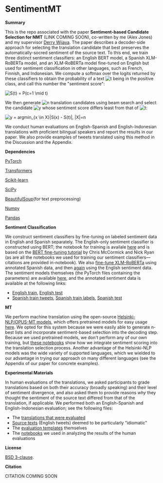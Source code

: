 # SentimentMT

**Summary**

This is the repo associated with the paper **Sentiment-based Candidate Selection for NMT** (LINK COMING SOON), co-written by me (Alex Jones) and my supervisor [Derry Wijaya](https://derrywijaya.github.io/web/). The paper describes a decoder-side approach for selecting the translation candidate that best preserves the automatically-socred sentiment of the source text. To this end, we train three distinct sentiment classifiers: an English BERT model, a Spanish XLM-RoBERTa model, and an XLM-RoBERTa model fine-tuned on English but used for sentiment classification in other languages, such as French, Finnish, and Indonesian. We compute a softmax over the logits returned by these classifiers to obtain the probability of a text <img src="https://latex.codecogs.com/svg.image?t" title="t" /> being in the positive class, and call this number the "sentiment score":

<img src="https://latex.codecogs.com/svg.image?S(t)&space;=&space;P(c=1&space;\mid&space;t)" title="S(t) = P(c=1 \mid t)" />

We then generate <img src="https://latex.codecogs.com/svg.image?n" title="n" /> translation candidates using beam search and select the candidate <img src="https://latex.codecogs.com/svg.image?y" title="y" /> whose sentiment score differs least from that of <img src="https://latex.codecogs.com/svg.image?t" title="t" />:

<img src="https://latex.codecogs.com/svg.image?y&space;=&space;argmin_{x&space;\in&space;X}|S(x)&space;-&space;S(t)|,&space;|X|=n" title="y = argmin_{x \in X}|S(x) - S(t)|, |X|=n" />

We conduct human evaluations on English-Spanish and English-Indonesian translations with proficient bilingual speakers and report the results in our paper. We also provide examples of tweets translated using this method in the Discussion and the Appendix. 

**Dependencies**

[PyTorch](https://pytorch.org)

[Transformers](https://huggingface.co/transformers/installation.html)

[Scikit-learn](https://scikit-learn.org/stable/install.html)

[SciPy](https://www.scipy.org/install.html)

[BeautifulSoup](https://pypi.org/project/bs4/)(for text preprocessing)

[Numpy](https://numpy.org/install/)

[Pandas](https://pandas.pydata.org/pandas-docs/stable/getting_started/install.html)

**Sentiment Classification**

We construct sentiment classifiers by fine-tuning on labeled sentiment data in English and Spanish separately. The English-only sentiment classifier is constructed using BERT; the notebook for training is availale [here](https://github.com/AlexJonesNLP/SentimentMT/blob/main/Sentiment%20Classifier%20Notebooks/English_sentiment_notebook.py) and is based on the [BERT fine-tuning tutorial](https://mccormickml.com/2019/07/22/BERT-fine-tuning/) by Chris McCormick and Nick Ryan (as are all the notebooks we used for training our sentiment classifiers—citations are provided in-notebook). We also [fine-tune XLM-RoBERTa](https://github.com/AlexJonesNLP/SentimentMT/blob/main/Sentiment%20Classifier%20Notebooks/Spanish_sentiment_notebook.py) using annotated Spanish data, and then [again](https://github.com/AlexJonesNLP/SentimentMT/blob/main/Sentiment%20Classifier%20Notebooks/Multilingual_sentiment_notebook.py) using the English sentiment data. The sentiment models themselves (the PyTorch files containing the parameters) are available [here](https://github.com/AlexJonesNLP/SentimentMT/blob/main/Sentiment%20Models%20(Download%20Links)/Sentiment%20Models%20(Links%20to%20Downloadable%20PyTorch%20Files).rtf), and the annotated sentiment data is available at the following links:

* [English train](https://github.com/AlexJonesNLP/SentimentMT/blob/main/Data%20and%20Reference%20Materials/Sentiment%20Train%20Data/English_train.rtf), [English test](https://github.com/AlexJonesNLP/SentimentMT/blob/main/Data%20and%20Reference%20Materials/Sentiment%20Test%20Data/English_test.csv)
* [Spanish train tweets](https://github.com/AlexJonesNLP/SentimentMT/blob/main/Data%20and%20Reference%20Materials/Sentiment%20Train%20Data/Spanish_train_tweets.rtf), [Spanish train labels](https://github.com/AlexJonesNLP/SentimentMT/blob/main/Data%20and%20Reference%20Materials/Sentiment%20Train%20Data/Spanish_train_sentiments.csv), [Spanish test](https://github.com/AlexJonesNLP/SentimentMT/blob/main/Data%20and%20Reference%20Materials/Sentiment%20Test%20Data/Spanish_test.csv)

**MT**

We perform machine translation using the open-source [Helsinki-NLP/OPUS-MT models](https://github.com/Helsinki-NLP/Opus-MT), which offers pretrained models for easy usage [here](https://huggingface.co/Helsinki-NLP). We opted for this system because we were easily able to generate n-best lists and incorporate sentiment-based selection into the decoding step. Because we used pretrained models, we don't perform any of our own training, but [these notebooks](https://github.com/AlexJonesNLP/SentimentMT/tree/main/MT%20Notebooks) show how we integrate sentiment scoring into the translation selection process.
Another advantage of the Helsinki-NLP models was the wide variety of supported languages, which we wielded to our advantage in trying our approach on many different languages (see the Appendix of our paper for concrete examples).

**Experimental Materials**

In human evaluations of the translations, we asked participants to grade translations based on both their accuracy (broadly speaking) and their level of sentiment divergence, and also asked them to provide reasons *why* they thought the sentiment of the source text differed from that of the translation, if applicable. We performed both an English-Spanish and English-Indonesian evaluation; see the following files:
* The [translations that were evaluated](https://github.com/AlexJonesNLP/SentimentMT/tree/main/Data%20and%20Reference%20Materials/Translations%20for%20Evaluation)
* [Source texts](https://github.com/AlexJonesNLP/SentimentMT/tree/main/Data%20and%20Reference%20Materials/Idiomatic%20Source%20Texts) (English tweets) deemed to be particularly "idiomatic"
* The [evaluation templates](https://github.com/AlexJonesNLP/SentimentMT/tree/main/Data%20and%20Reference%20Materials/Evaluation%20Templates) themselves
* The [notebooks](https://github.com/AlexJonesNLP/SentimentMT/tree/main/Evaluation%20Analysis%20Notebooks) we used in analyzing the results of the human evaluations

**License**

[BSD 3-clause](https://github.com/AlexJonesNLP/SentimentMT/blob/main/LICENSE).

**Citation**

CITATION COMING SOON
